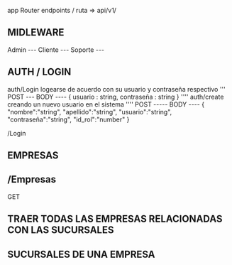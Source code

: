 app Router endpoints /
ruta => api/v1/
## MIDLEWARE

Admin ---
Cliente ---
Soporte ---

## AUTH / LOGIN 
auth/Login 
logearse de acuerdo con su usuario y contraseña respectivo
'''
POST 
--- BODY ----
{
    usuario : string,
    contraseña : string
}
''''
auth/create
creando un nuevo usuario en el sistema
''''
POST
----- BODY ----
{
    "nombre":"string",
    "apellido":"string",
    "usuario":"string",
    "contraseña":"string",
    "id_rol":"number"
}

/Login

## EMPRESAS
/Empresas
------
GET 

TRAER TODAS LAS EMPRESAS RELACIONADAS CON LAS SUCURSALES
------

## SUCURSALES DE UNA EMPRESA

